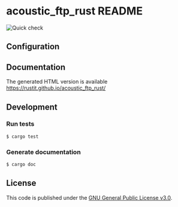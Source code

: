 # acoustic_ftp_rust README

![Quick check](https://github.com/RusTit/acoustic_ftp_rust/workflows/Quick%20check/badge.svg)

## Configuration

## Documentation

The generated HTML version is available https://rustit.github.io/acoustic_ftp_rust/


## Development

### Run tests
```bash
$ cargo test
```

### Generate documentation
```bash
$ cargo doc
```

## License

This code is published under the [GNU General Public License v3.0](LICENSE.md).
